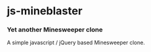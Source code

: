 # js-mineblaster

### Yet another Minesweeper clone

A simple javascript / jQuery based Minesweeper clone.
